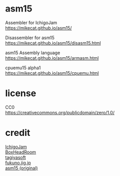 # asm15
Assembler for IchigoJam  
https://mikecat.github.io/asm15/  

Disassembler for asm15  
https://mikecat.github.io/asm15/disasm15.html  

asm15 Assembly language  
https://mikecat.github.io/asm15/armasm.html  

cpuemu15 alpha1  
https://mikecat.github.io/asm15/cpuemu.html  

# license
CC0  
https://creativecommons.org/publicdomain/zero/1.0/  

# credit
<a href=https://ichigojam.net/>IchigoJam</a>  
<a href=http://d.hatena.ne.jp/boxheadroom/20160306>BoxHeadRoom</a>  
<a href=http://tagiyasoft.blog.jp/archives/6538415.html>tagiyasoft</a>  
<a href=http://fukuno.jig.jp/>fukuno.jig.jp</a>  
<a href=https://github.com/IchigoJam/asm15>asm15 (original)</a>  
